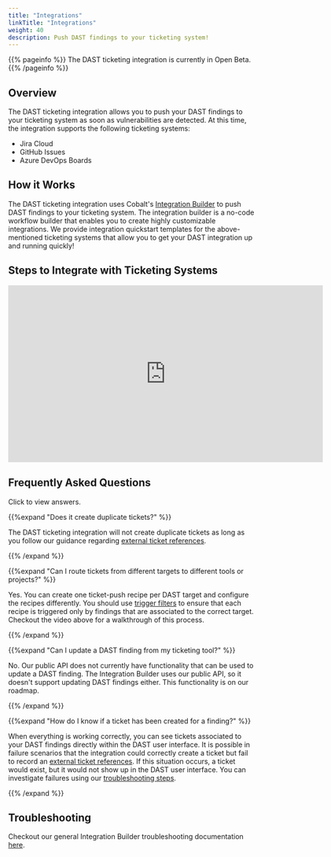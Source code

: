```yaml
---
title: "Integrations"
linkTitle: "Integrations"
weight: 40
description: Push DAST findings to your ticketing system!
---
```


{{% pageinfo %}}
The DAST ticketing integration is currently in Open Beta.
{{% /pageinfo %}}

## Overview

The DAST ticketing integration allows you to push your DAST findings to your ticketing system as soon as vulnerabilities are detected.
At this time, the integration supports the following ticketing systems:

* Jira Cloud
* GitHub Issues
* Azure DevOps Boards

## How it Works

The DAST ticketing integration uses Cobalt's [Integration Builder](/integrations/integrationbuilder) to push DAST findings to your ticketing system.
The integration builder is a no-code workflow builder that enables you to create highly customizable integrations.
We provide integration quickstart templates for the above-mentioned ticketing systems that allow you to get your DAST integration up and running quickly!

## Steps to Integrate with Ticketing Systems

<iframe src="https://play.vidyard.com/kVCJ1gQ6ywr1t2G3K7Z46m" width="640" height="360" frameborder="0" allowfullscreen></iframe>

## Frequently Asked Questions

Click <i style="font-size:x-large; color: #0047AB" class="fas fa-chevron-right"></i> to view answers.

{{%expand "Does it create duplicate tickets?" %}}
<br>

The DAST ticketing integration will not create duplicate tickets as long as you follow our guidance regarding [external ticket references](/integrations/integrationbuilder/how-to-guides/#external-ticket-references).

{{% /expand %}}
<br>

{{%expand "Can I route tickets from different targets to different tools or projects?" %}}
<br>

Yes.
You can create one ticket-push recipe per DAST target and configure the recipes differently.
You should use [trigger filters](/integrations/integrationbuilder/how-to-guides/#trigger-filters)
to ensure that each recipe is triggered only by findings that are associated to the correct target.
Checkout the video above for a walkthrough of this process.

{{% /expand %}}
<br>

{{%expand "Can I update a DAST finding from my ticketing tool?" %}}
<br>

No.
Our public API does not currently have functionality that can be used to update a DAST finding.
The Integration Builder uses our public API, so it doesn't support updating DAST findings either.
This functionality is on our roadmap.

{{% /expand %}}
<br>

{{%expand "How do I know if a ticket has been created for a finding?" %}}
<br>

When everything is working correctly, you can see tickets associated to your DAST findings directly within the DAST user interface.
It is possible in failure scenarios that the integration could correctly create a ticket but fail to record an [external ticket references](/integrations/integrationbuilder/how-to-guides/#external-ticket-references).
If this situation occurs, a ticket would exist, but it would not show up in the DAST user interface.
You can investigate failures using our [troubleshooting steps](/integrations/integrationbuilder/troubleshooting/).

{{% /expand %}}
<br>

## Troubleshooting

Checkout our general Integration Builder troubleshooting documentation [here](/integrations/integrationbuilder/troubleshooting/).
